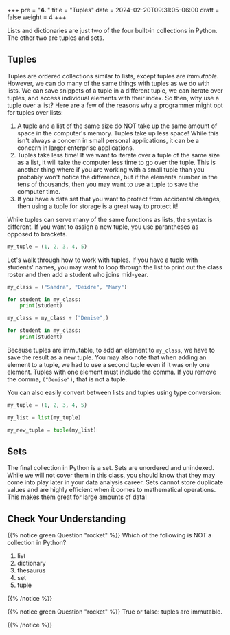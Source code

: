 +++
pre = "<b>4. </b>"
title = "Tuples"
date = 2024-02-20T09:31:05-06:00
draft = false
weight = 4
+++

Lists and dictionaries are just two of the four built-in collections in Python. The other two are tuples and sets.

## Tuples

Tuples are ordered collections similar to lists, except tuples are *immutable*. However, we can do many of the same things with tuples as we do with lists.
We can save snippets of a tuple in a different tuple, we can iterate over tuples, and access individual elements with their index.
So then, why use a tuple over a list?
Here are a few of the reasons why a programmer might opt for tuples over lists:

1. A tuple and a list of the same size do NOT take up the same amount of space in the computer's memory. Tuples take up less space! While this isn't always a concern in small personal applications, it can be a concern in larger enterprise applications.
1. Tuples take less time! If we want to iterate over a tuple of the same size as a list, it will take the computer less time to go over the tuple. This is another thing where if you are working with a small tuple than you probably won't notice the difference, but if the elements number in the tens of thousands, then you may want to use a tuple to save the computer time.
1. If you have a data set that you want to protect from accidental changes, then using a tuple for storage is a great way to protect it!

While tuples can serve many of the same functions as lists, the syntax is different.
If you want to assign a new tuple, you use parantheses as opposed to brackets.

```python
my_tuple = (1, 2, 3, 4, 5)
```

Let's walk through how to work with tuples. If you have a tuple with students' names, you may want to loop through the list to print out the class roster and then add a student who joins mid-year.

```python {linenos=table}
my_class = ("Sandra", "Deidre", "Mary")

for student in my_class:
    print(student)

my_class = my_class + ("Denise",)

for student in my_class:
    print(student)
```

Because tuples are immutable, to add an element to `my_class`, we have to save the result as a new tuple.
You may also note that when adding an element to a tuple, we had to use a second tuple even if it was only one element.
Tuples with one element must include the comma. If you remove the comma, `("Denise")`, that is not a tuple.

You can also easily convert between lists and tuples using type conversion:

```python {linenos=table}
my_tuple = (1, 2, 3, 4, 5)

my_list = list(my_tuple)

my_new_tuple = tuple(my_list)
```

## Sets

The final collection in Python is a set. Sets are unordered and unindexed. While we will not cover them in this class, you should know that they may come into play later in your data analysis career.
Sets cannot store duplicate values and are highly efficient when it comes to mathematical operations. This makes them great for large amounts of data!

## Check Your Understanding

{{% notice green Question "rocket" %}}
Which of the following is NOT a collection in Python?

1. list
1. dictionary
1. thesaurus
1. set
1. tuple
<!-- Solution: 3 -->
{{% /notice %}}

{{% notice green Question "rocket" %}}
True or false: tuples are immutable.

<!-- Solution: True -->
{{% /notice %}}